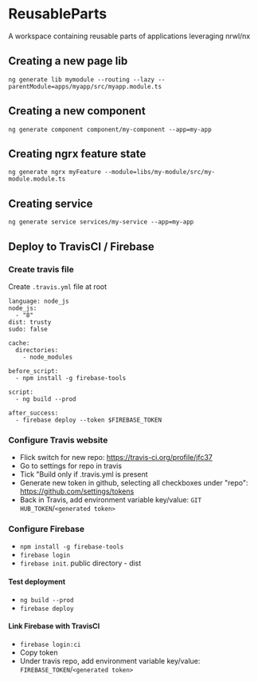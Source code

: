 # ReusableParts

A workspace containing reusable parts of applications leveraging nrwl/nx

## Creating a new page lib
```ng generate lib mymodule --routing --lazy --parentModule=apps/myapp/src/myapp.module.ts```

## Creating a new component
```ng generate component component/my-component --app=my-app```

## Creating ngrx feature state
```ng generate ngrx myFeature --module=libs/my-module/src/my-module.module.ts```

## Creating service
```ng generate service services/my-service --app=my-app```

## Deploy to TravisCI / Firebase

### Create travis file
Create ```.travis.yml``` file at root
```
language: node_js
node_js:
  - "8"
dist: trusty
sudo: false

cache:
  directories:
    - node_modules

before_script:
  - npm install -g firebase-tools

script:
  - ng build --prod

after_success:
  - firebase deploy --token $FIREBASE_TOKEN
```

### Configure Travis website
- Flick switch for new repo: https://travis-ci.org/profile/jfc37
- Go to settings for repo in travis
- Tick "Build only if .travis.yml is present
- Generate new token in github, selecting all checkboxes under "repo": https://github.com/settings/tokens
- Back in Travis, add environment variable key/value: ```GIT HUB_TOKEN```/```<generated token>```

### Configure Firebase
- ```npm install -g firebase-tools```
- ```firebase login```
- ```firebase init```. public directory - dist

#### Test deployment
- ```ng build --prod```
- ```firebase deploy```

#### Link Firebase with TravisCI
- ```firebase login:ci```
- Copy token
- Under travis repo, add environment variable key/value: ```FIREBASE_TOKEN```/```<generated token>```
